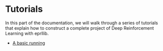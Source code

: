 # Tutorials

In this part of the documentation, we will walk through a series of tutorials that explain how to construct a complete project of Deep Reinforcement Learning with eprllib.

* [A basic running](<https://github.com/hermmanhender/eprllib/docs/Tutorials/A_basic_running.md>)